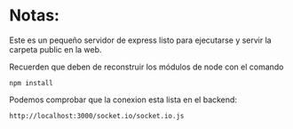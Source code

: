 # Notas:

Este es un pequeño servidor de express listo para ejecutarse y servir la carpeta public en la web.

Recuerden que deben de reconstruir los módulos de node con el comando

```
npm install
```

Podemos comprobar que la conexion esta lista en el backend: 
```
http://localhost:3000/socket.io/socket.io.js
```